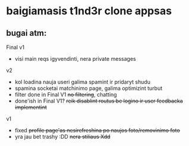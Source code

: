 # baigiamasis t1nd3r clone appsas

## bugai atm:

Final v1
- visi main reqs igyvendinti, nera private messages 

v2
- kol loadina nauja useri galima spamint ir pridaryt shudu 
- spamina socketai matchinimo page, galima optimizint turbut
- filter done in Final V1 ~~no filtering~~, chatting
- done'ish in Final V1? ~~reik disablint routus be logino ir user feedbacka implementint~~

v1

- fixed ~~profile page'as nesirefreshina po naujos foto/removinimo foto~~
- yra jau bet trashy :DD ~~nera stiliaus Xdd~~

